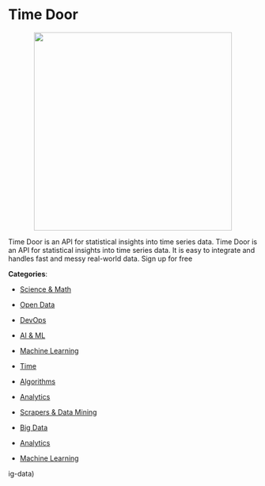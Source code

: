 # Time Door
<p align="center">
    <img width="400" src="https://raw.githubusercontent.com/apis-list/apis-list/apis/time-door/logo_256x256.png" />
</p>

Time Door is an API for statistical insights into time series data.  Time Door is an API for statistical insights into time series data. It is easy to integrate and handles fast and messy real-world data. Sign up for free



**Categories**:
- [Science & Math](https://github.com/apis-list/apis-list#science-and-math)
- [Open Data](https://github.com/apis-list/apis-list#open-data)
- [DevOps](https://github.com/apis-list/apis-list#devops)
- [AI & ML](https://github.com/apis-list/apis-list#ai-and-ml)
- [Machine Learning](https://github.com/apis-list/apis-list#machine-learning)
- [Time](https://github.com/apis-list/apis-list#time)
- [Algorithms](https://github.com/apis-list/apis-list#algorithms)
- [Analytics](https://github.com/apis-list/apis-list#analytics)
- [Scrapers & Data Mining](https://github.com/apis-list/apis-list#scrapers-and-data-mining)
- [Big Data](https://github.com/apis-list/apis-list#big-data)




- [Analytics](https://github.com/apis-list/apis-list#analytics)
- [Machine Learning](https://github.com/apis-list/apis-list#machine-learning)



ig-data)



